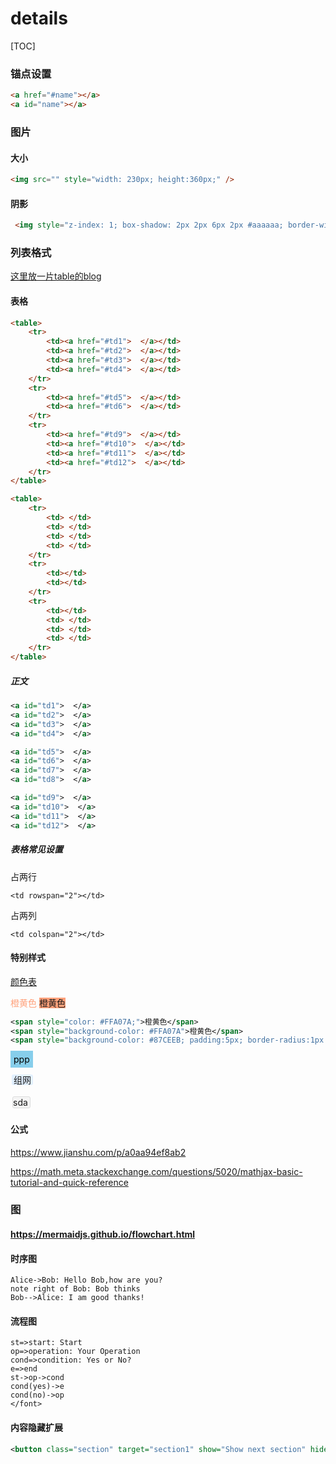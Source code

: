 # details

[TOC]

### 锚点设置

```html
<a href="#name"></a>
<a id="name"></a>
```



### 图片

#### 大小

```html
<img src="" style="width: 230px; height:360px;" />
```

#### 阴影

```html
 <img style="z-index: 1; box-shadow: 2px 2px 6px 2px #aaaaaa; border-width:0px; border-radius:5px" />
```



### 列表格式

[这里放一片table的blog](<http://www.php.cn/css-tutorial-410631.html>)

#### 表格

```html
<table>
    <tr>
        <td><a href="#td1">  </a></td>
        <td><a href="#td2">  </a></td>
        <td><a href="#td3">  </a></td>
        <td><a href="#td4">  </a></td>
    </tr>
    <tr>
        <td><a href="#td5">  </a></td>
        <td><a href="#td6">  </a></td>
    </tr>
    <tr>
        <td><a href="#td9">  </a></td>
        <td><a href="#td10">  </a></td>
        <td><a href="#td11">  </a></td>
        <td><a href="#td12">  </a></td>
    </tr>
</table>
```

```html
<table>
    <tr>
        <td> </td>
        <td> </td>
        <td> </td>
        <td> </td>
    </tr>
    <tr>
        <td></td>
        <td></td>
    </tr>
    <tr>
        <td></td>
        <td> </td>
        <td> </td>
        <td> </td>
    </tr>
</table>
```



##### 正文

```xml
<a id="td1">  </a>
<a id="td2">  </a>
<a id="td3">  </a>
<a id="td4">  </a>

<a id="td5">  </a>
<a id="td6">  </a>
<a id="td7">  </a>
<a id="td8">  </a>

<a id="td9">  </a>
<a id="td10">  </a>
<a id="td11">  </a>
<a id="td12">  </a>
```

##### 表格常见设置

占两行

```
<td rowspan="2"></td>
```

占两列

```
<td colspan="2"></td>
```



#### 特别样式

[颜色表](https://www.114la.com/other/rgb.htm)

<span style="color: #FFA07A;">橙黄色</span>
<span style="background-color: #FFA07A">橙黄色</span>

```xml
<span style="color: #FFA07A;">橙黄色</span>
<span style="background-color: #FFA07A">橙黄色</span>
<span style="background-color: #87CEEB; padding:5px; border-radius:1px "> ok </span>
```

<mark style="background-color: #87CEEB; padding:5px; ">ppp</mark> 

<span style="background-color: #E2F0FF; padding: 0px 3px; margin:2px; border-radius:3px ">组网</span >

<span style="display: inline-block;border:1px solid #dbdcdc; background:#f5f5f5; padding-right: 3px ; margin:3px; border-radius: 3px " > sda</span> 

#### 公式

https://www.jianshu.com/p/a0aa94ef8ab2

https://math.meta.stackexchange.com/questions/5020/mathjax-basic-tutorial-and-quick-reference



### 图

#### <https://mermaidjs.github.io/flowchart.html>

#### 时序图

```sequence
Alice->Bob: Hello Bob,how are you?
note right of Bob: Bob thinks
Bob-->Alice: I am good thanks!
```



#### 流程图



```flow
st=>start: Start
op=>operation: Your Operation
cond=>condition: Yes or No?
e=>end
st->op->cond
cond(yes)->e
cond(no)->op
</font>
```





#### 内容隐藏扩展

```xml
<button class="section" target="section1" show="Show next section" hide="Hide next section"></button>
```

